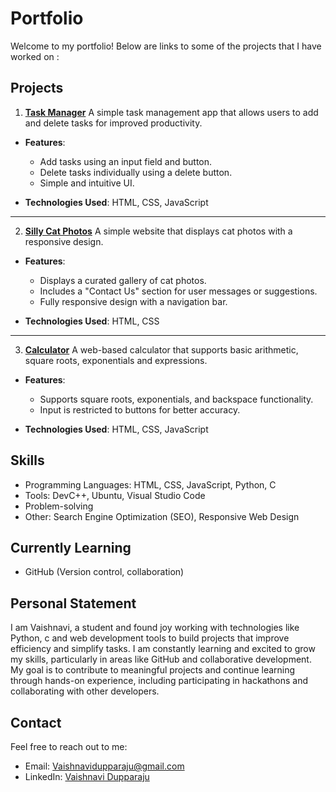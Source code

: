 # Portfolio
Welcome to my portfolio! Below are links to some of the projects that I have worked on :

## Projects
1. [**Task Manager**](https://github.com/vysh0d/Task-Manager)
   A simple task management app that allows users to add and delete tasks for improved productivity.

- **Features**:
  - Add tasks using an input field and button.
  - Delete tasks individually using a delete button.
  - Simple and intuitive UI.

- **Technologies Used**: HTML, CSS, JavaScript
  
---
  
2. [**Silly Cat Photos**](https://github.com/vysh0d/SillyCats)
   A simple website that displays cat photos with a responsive design.
   
- **Features**:
  - Displays a curated gallery of cat photos.
  - Includes a "Contact Us" section for user messages or suggestions.
  - Fully responsive design with a navigation bar.

- **Technologies Used**: HTML, CSS

---
   
3. [**Calculator**](https://github.com/vysh0d/Calculator)
   A web-based calculator that supports basic arithmetic, square roots, exponentials and expressions.

- **Features**:
  - Supports square roots, exponentials, and backspace functionality.
  - Input is restricted to buttons for better accuracy.

- **Technologies Used**: HTML, CSS, JavaScript


## Skills
* Programming Languages: HTML, CSS, JavaScript, Python, C
* Tools: DevC++, Ubuntu, Visual Studio Code
* Problem-solving
* Other: Search Engine Optimization (SEO), Responsive Web Design

## Currently Learning
* GitHub (Version control, collaboration)

## Personal Statement
I am Vaishnavi, a student and found joy working with technologies like Python, c and web development tools to build projects that improve efficiency and simplify tasks. I am constantly learning and excited to grow my skills, particularly in areas like GitHub and collaborative development. My goal is to contribute to meaningful projects and continue learning through hands-on experience, including participating in hackathons and collaborating with other developers. 

## Contact 
Feel free to reach out to me:
* Email: Vaishnavidupparaju@gmail.com
* LinkedIn: [Vaishnavi Dupparaju](https://www.linkedin.com/in/vaishnavi-dupparaju-851903339/) 
